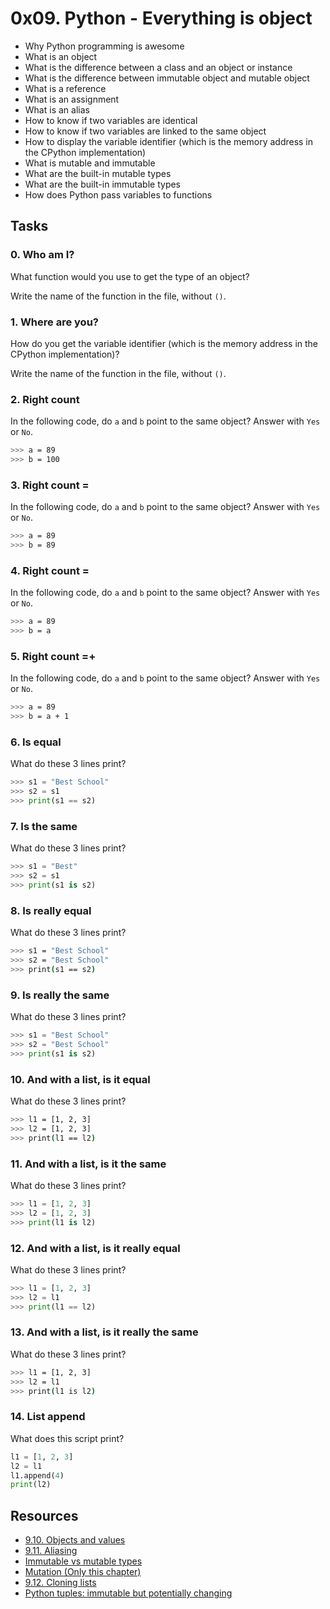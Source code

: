 # 0x09. Python - Everything is object
- Why Python programming is awesome
- What is an object
- What is the difference between a class and an object or instance
- What is the difference between immutable object and mutable object
- What is a reference
- What is an assignment
- What is an alias
- How to know if two variables are identical
- How to know if two variables are linked to the same object
- How to display the variable identifier (which is the memory address in the CPython implementation)
- What is mutable and immutable
- What are the built-in mutable types
- What are the built-in immutable types
- How does Python pass variables to functions

## Tasks
### 0. Who am I?
What function would you use to get the type of an object?

Write the name of the function in the file, without `()`.
### 1. Where are you?
How do you get the variable identifier (which is the memory address in the CPython implementation)?

Write the name of the function in the file, without `()`.
### 2. Right count
In the following code, do `a` and `b` point to the same object? Answer with `Yes` or `No`.
```bash
>>> a = 89
>>> b = 100
```
### 3. Right count =
In the following code, do `a` and `b` point to the same object? Answer with `Yes` or `No`.
```bash
>>> a = 89
>>> b = 89
```
### 4. Right count =
In the following code, do `a` and `b` point to the same object? Answer with `Yes` or `No`.
```bash
>>> a = 89
>>> b = a
```
### 5. Right count =+
In the following code, do `a` and `b` point to the same object? Answer with `Yes` or `No`.
```bash
>>> a = 89
>>> b = a + 1
```
### 6. Is equal
What do these 3 lines print?
```python
>>> s1 = "Best School"
>>> s2 = s1
>>> print(s1 == s2)
```
### 7. Is the same
What do these 3 lines print?
```python
>>> s1 = "Best"
>>> s2 = s1
>>> print(s1 is s2)
```
### 8. Is really equal
What do these 3 lines print?
```bash
>>> s1 = "Best School"
>>> s2 = "Best School"
>>> print(s1 == s2)
```
### 9. Is really the same
What do these 3 lines print?
```python
>>> s1 = "Best School"
>>> s2 = "Best School"
>>> print(s1 is s2)
```
### 10. And with a list, is it equal
What do these 3 lines print?
```bash
>>> l1 = [1, 2, 3]
>>> l2 = [1, 2, 3] 
>>> print(l1 == l2)
```
### 11. And with a list, is it the same
What do these 3 lines print?
```python
>>> l1 = [1, 2, 3]
>>> l2 = [1, 2, 3] 
>>> print(l1 is l2)
```
### 12. And with a list, is it really equal
What do these 3 lines print?
```python
>>> l1 = [1, 2, 3]
>>> l2 = l1
>>> print(l1 == l2)
```
### 13. And with a list, is it really the same
What do these 3 lines print?
```bash
>>> l1 = [1, 2, 3]
>>> l2 = l1
>>> print(l1 is l2)
```
### 14. List append
What does this script print?
```python
l1 = [1, 2, 3]
l2 = l1
l1.append(4)
print(l2)
```
###
###
###
###
###
###
###
###
###
###
###
###
###


## Resources
- [9.10. Objects and values](https://www.openbookproject.net/thinkcs/python/english2e/ch09.html#objects-and-values)
- [9.11. Aliasing](https://www.openbookproject.net/thinkcs/python/english2e/ch09.html#aliasing)
- [Immutable vs mutable types](https://stackoverflow.com/questions/8056130/immutable-vs-mutable-types)
- [Mutation (Only this chapter)](https://www.composingprograms.com/pages/24-mutable-data.html)
- [9.12. Cloning lists](https://www.openbookproject.net/thinkcs/python/english2e/ch09.html#cloning-lists)
- [Python tuples: immutable but potentially changing](http://radar.oreilly.com/2014/10/python-tuples-immutable-but-potentially-changing.html)

